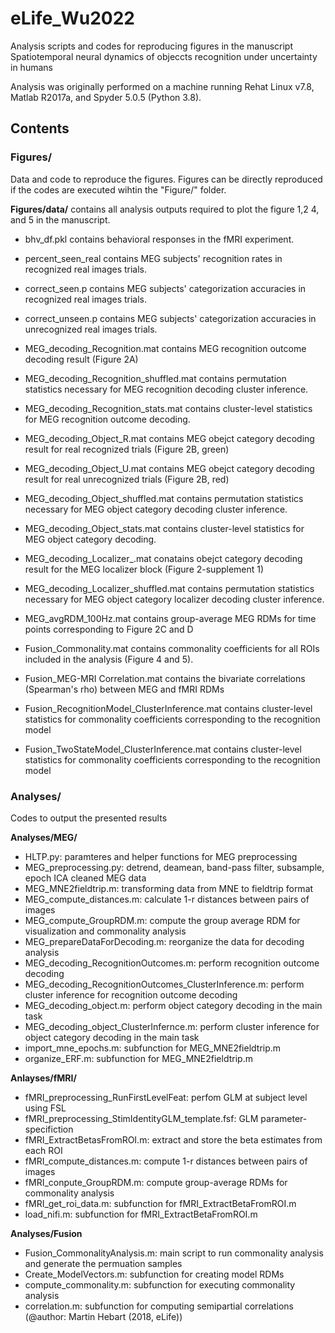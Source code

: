 # eLife_Wu2022

Analysis scripts and codes for reproducing figures in the manuscript Spatiotemporal neural dynamics of objeccts recognition under uncertainty in humans

Analysis was originally performed on a machine running Rehat Linux v7.8, Matlab R2017a, and Spyder 5.0.5 (Python 3.8).

## Contents

### **Figures/**
Data and code to reproduce the figures.
Figures can be directly reproduced if the codes are executed wihtin the "Figure/" folder.

**Figures/data/** contains all analysis outputs required to plot the figure 1,2 4, and 5 in the manuscript. 

* bhv_df.pkl contains behavioral responses in the fMRI experiment.
* percent_seen_real contains MEG subjects' recognition rates in recognized real images trials.
* correct_seen.p contains MEG subjects' categorization accuracies in recognized real images trials.
* correct_unseen.p contains MEG subjects' categorization accuracies in unrecognized real images trials.

* MEG_decoding_Recognition.mat contains MEG recognition outcome decoding result (Figure 2A)
* MEG_decoding_Recognition_shuffled.mat contains permutation statistics necessary for MEG recognition decoding cluster inference.  
* MEG_decoding_Recognition_stats.mat contains cluster-level statistics for MEG recognition outcome decoding.    

* MEG_decoding_Object_R.mat contains MEG obejct category decoding result for real recognized trials (Figure 2B, green)
* MEG_decoding_Object_U.mat contains MEG obejct category decoding result for real unrecognized trials (Figure 2B, red)
* MEG_decoding_Object_shuffled.mat contains permutation statistics necessary for MEG object category decoding cluster inference.  
* MEG_decoding_Object_stats.mat contains cluster-level statistics for MEG object category decoding.

* MEG_decoding_Localizer_.mat conatains obejct category decoding result for the MEG localizer block (Figure 2-supplement 1)
* MEG_decoding_Localizer_shuffled.mat contains permutation statistics necessary for MEG object category localizer decoding cluster inference. 

* MEG_avgRDM_100Hz.mat contains group-average MEG RDMs for time points corresponding to Figure 2C and D     

* Fusion_Commonality.mat contains commonality coefficients for all ROIs included in the analysis (Figure 4 and 5).  
* Fusion_MEG-MRI Correlation.mat contains the bivariate correlations (Spearman's rho) between MEG and fMRI RDMs 
* Fusion_RecognitionModel_ClusterInference.mat contains cluster-level statistics for commonality coefficients corresponding to the recognition model  
* Fusion_TwoStateModel_ClusterInference.mat contains cluster-level statistics for commonality coefficients corresponding to the recognition model 

### **Analyses/**
Codes to output the presented results

**Analyses/MEG/**

* HLTP.py: paramteres and helper functions for MEG preprocessing
* MEG_preprocessing.py: detrend, deamean, band-pass filter, subsample, epoch ICA cleaned MEG data
* MEG_MNE2fieldtrip.m: transforming data from MNE to fieldtrip format
* MEG_compute_distances.m: calculate 1-r distances between pairs of images
* MEG_compute_GroupRDM.m: compute the group average RDM for visualization and commonality analysis
* MEG_prepareDataForDecoding.m: reorganize the data for decoding analysis 
* MEG_decoding_RecognitionOutcomes.m: perform recognition outcome decoding
* MEG_decoding_RecognitionOutcomes_ClusterInference.m: perform cluster inference for recognition outcome decoding
* MEG_decoding_object.m: perform object category decoding in the main task
* MEG_decoding_object_ClusterInfernce.m: perform cluster inference for object category decoding in the main task
* import_mne_epochs.m: subfunction for MEG_MNE2fieldtrip.m
* organize_ERF.m: subfunction for MEG_MNE2fieldtrip.m

**Anlayses/fMRI/**
* fMRI_preprocessing_RunFirstLevelFeat: perfom GLM at subject level using FSL
* fMRI_preprocessing_StimIdentityGLM_template.fsf: GLM parameter-specifiction
* fMRI_ExtractBetasFromROI.m: extract and store the beta estimates from each ROI
* fMRI_compute_distances.m: compute 1-r distances between pairs of images
* fMRI_conpute_GroupRDM.m: compute group-average RDMs for commonality analysis
* fMRI_get_roi_data.m: subfunction for fMRI_ExtractBetaFromROI.m
* load_nifi.m: subfunction for fMRI_ExtractBetaFromROI.m

**Analyses/Fusion**
* Fusion_CommonalityAnalysis.m: main script to run commonality analysis and generate the permuation samples
* Create_ModelVectors.m: subfunction for creating model RDMs
* compute_commonality.m: subfunction for executing commonality analysis
* correlation.m: subfunction for computing semipartial correlations (@author: Martin Hebart (2018, eLife))
